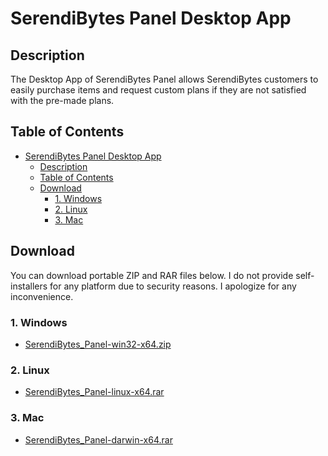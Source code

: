 # SerendiBytes Panel Desktop App



## Description

The Desktop App of SerendiBytes Panel allows SerendiBytes customers to easily purchase items and request custom plans if they are not satisfied with the pre-made plans.

## Table of Contents

- [SerendiBytes Panel Desktop App](#serendibytes-panel-desktop-app)
  - [Description](#description)
  - [Table of Contents](#table-of-contents)
  - [Download](#download)
    - [1. Windows](#1-windows)
    - [2. Linux](#2-linux)
    - [3. Mac](#3-mac)

## Download

You can download portable ZIP and RAR files below. I do not provide self-installers for any platform due to security reasons. I apologize for any inconvenience.

### 1. Windows
- [SerendiBytes_Panel-win32-x64.zip](https://github.com/NEJANX/SerendiBytes-Panel-Desktop-App/releases/download/v1.0.0/SerendiBytes_Panel-win32-x64.zip)

### 2. Linux
- [SerendiBytes_Panel-linux-x64.rar](https://github.com/NEJANX/SerendiBytes-Panel-Desktop-App/releases/download/v1.0.0/SerendiBytes_Panel-linux-x64.rar)

### 3. Mac
- [SerendiBytes_Panel-darwin-x64.rar](https://github.com/NEJANX/SerendiBytes-Panel-Desktop-App/releases/download/v1.0.0/SerendiBytes_Panel-darwin-x64.rar)

